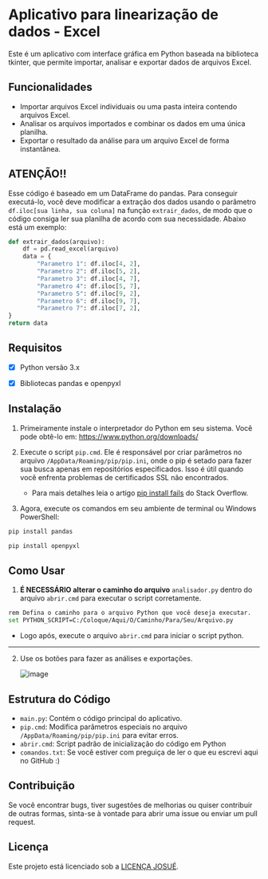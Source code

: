 # Aplicativo para linearização de dados - Excel

Este é um aplicativo com interface gráfica em Python baseada na biblioteca tkinter, que permite importar, analisar e exportar dados de arquivos Excel.

## Funcionalidades
- Importar arquivos Excel individuais ou uma pasta inteira contendo arquivos Excel.
- Analisar os arquivos importados e combinar os dados em uma única planilha.
- Exportar o resultado da análise para um arquivo Excel de forma instantânea.

## ATENÇÃO!!

Esse código é baseado em um DataFrame do pandas. Para conseguir executá-lo, você deve modificar a extração dos dados usando o parâmetro `df.iloc[sua linha, sua coluna]` na função ```extrair_dados```, de modo que o código consiga ler sua planilha de acordo com sua necessidade. Abaixo está um exemplo:

```python
def extrair_dados(arquivo):
    df = pd.read_excel(arquivo)
    data = {
        "Parametro 1": df.iloc[4, 2],
        "Parametro 2": df.iloc[5, 2],
        "Parametro 3": df.iloc[4, 7],
        "Parametro 4": df.iloc[5, 7],
        "Parametro 5": df.iloc[9, 2],
        "Parametro 6": df.iloc[9, 7],
        "Parametro 7": df.iloc[7, 2],
}
return data
```

## Requisitos
- [X] Python versão 3.x
- [X] Bibliotecas pandas e openpyxl


## Instalação
1. Primeiramente instale o interpretador do Python em seu sistema. Você pode obtê-lo em: https://www.python.org/downloads/

2. Execute o script ```pip.cmd```. Ele é responsável por criar parâmetros no arquivo `/AppData/Roaming/pip/pip.ini`, onde o pip é setado para fazer sua busca apenas em repositórios especificados. Isso é útil quando você enfrenta problemas de certificados SSL não encontrados.
   - Para mais detalhes leia o artigo [pip install fails](https://stackoverflow.com/questions/25981703) do Stack Overflow.

3. Agora, execute os comandos em seu ambiente de terminal ou Windows PowerShell:

```python
pip install pandas
```
```python
pip install openpyxl
```

## Como Usar





1. **É NECESSÁRIO alterar o caminho do arquivo** ```analisador.py``` dentro do arquivo ```abrir.cmd``` para executar o script corretamente.


```bash
rem Defina o caminho para o arquivo Python que você deseja executar.
set PYTHON_SCRIPT=C:/Coloque/Aqui/O/Caminho/Para/Seu/Arquivo.py
```

   - Logo após, execute o arquivo `abrir.cmd` para iniciar o script python.

---

2. Use os botões para fazer as análises e exportações.


   ![image](https://github.com/josu-liveira/analisa-excel/assets/167824520/4c58533f-14c9-442d-b11b-889a21e987e9)


## Estrutura do Código
- `main.py`: Contém o código principal do aplicativo.
- `pip.cmd`: Modifica parâmetros especiais no arquivo `/AppData/Roaming/pip/pip.ini` para evitar erros.
- `abrir.cmd`: Script padrão de inicialização do código em Python
- `comandos.txt`: Se você estiver com preguiça de ler o que eu escrevi aqui no GitHub :)

## Contribuição
Se você encontrar bugs, tiver sugestões de melhorias ou quiser contribuir de outras formas, sinta-se à vontade para abrir uma issue ou enviar um pull request.

## Licença
Este projeto está licenciado sob a [LICENÇA JOSUÉ](LICENSE).
